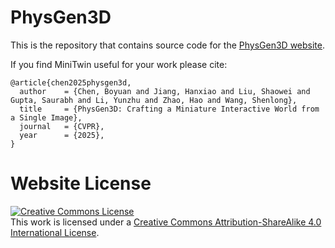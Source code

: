 # PhysGen3D

This is the repository that contains source code for the [PhysGen3D website](https://by-luckk.github.io/PhysGen3D/).

If you find MiniTwin useful for your work please cite:
```
@article{chen2025physgen3d,
  author    = {Chen, Boyuan and Jiang, Hanxiao and Liu, Shaowei and Gupta, Saurabh and Li, Yunzhu and Zhao, Hao and Wang, Shenlong},
  title     = {PhysGen3D: Crafting a Miniature Interactive World from a Single Image},
  journal   = {CVPR},
  year      = {2025},
}
```

# Website License
<a rel="license" href="http://creativecommons.org/licenses/by-sa/4.0/"><img alt="Creative Commons License" style="border-width:0" src="https://i.creativecommons.org/l/by-sa/4.0/88x31.png" /></a><br />This work is licensed under a <a rel="license" href="http://creativecommons.org/licenses/by-sa/4.0/">Creative Commons Attribution-ShareAlike 4.0 International License</a>.
